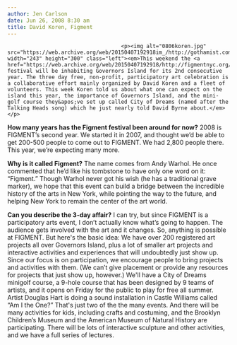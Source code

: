 ```yaml
---
author: Jen Carlson
date: Jun 26, 2008 8:30 am
title: David Koren, Figment
---
```


	
										<p><img alt="0806koren.jpg" src="https://web.archive.org/web/20150407192918im_/http://gothamist.com/attachments/arts_jen/0806koren.jpg" width="243" height="300" class="left"><em>This weekend the <a href="https://web.archive.org/web/20150407192918/http://figmentnyc.org/">FIGMENT</a> festival will be inhabiting Governors Island for its 2nd consecutive year. The three day free, non-profit, participatory art celebration is a collaborative effort mainly organized by David Koren and a fleet of volunteers. This week Koren told us about what one can expect on the island this year, the importance of Governors Island, and the mini-golf course they&apos;ve set up called City of Dreams (named after the Talking Heads song) which he just nearly told David Byrne about.</em></p>

<p><strong>How many years has the Figment festival been around for now?</strong> 2008 is FIGMENT&#x2019;s second year. We started it in 2007, and thought we&#x2019;d be able to get 200-500 people to come out to FIGMENT. We had 2,800 people there. This year, we&#x2019;re expecting many more.</p>

<p><strong>Why is it called Figment?</strong> The name comes from Andy Warhol. He once commented that he&#x2019;d like his tombstone to have only one word on it: &#x201C;Figment.&#x201D; Though Warhol never got his wish (he has a traditional grave marker), we hope that this event can build a bridge between the incredible history of the arts in New York, while pointing the way to the future, and helping New York to remain the center of the art world.</p>

<p><strong>Can you describe the 3-day affair?</strong> I can try, but since FIGMENT is a participatory arts event, I don&#x2019;t actually know what&#x2019;s going to happen. The audience gets involved with the art and it changes. So, anything is possible at FIGMENT. But here&apos;s the basic idea: We have over 200 registered art projects all over Governors Island, plus a lot of smaller art projects and interactive activities and experiences that will undoubtedly just show up. Since our focus is on participation, we encourage people to bring projects and activities with them. (We can&#x2019;t give placement or provide any resources for projects that just show up, however.) We&apos;ll have a City of Dreams minigolf course, a 9-hole course that has been designed by 9 teams of artists, and it opens on Friday for the public to play for free all summer. Artist Douglas Hart is doing a sound installation in Castle Williams called &#x201C;Am I the One?&#x201D; That&apos;s just two of the the many events. And there will be many activities for kids, including crafts and costuming, and the Brooklyn Children&#x2019;s Museum and the American Museum of Natural History are participating. There will be lots of interactive sculpture and other activities, and we have a full series of lectures.</p>					
										
									
				